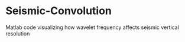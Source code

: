 # Seismic-Convolution
Matlab code visualizing how wavelet frequency affects seismic vertical resolution
